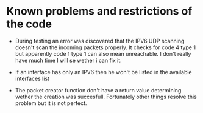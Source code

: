 # Known problems and restrictions of the code
- During testing an error was discovered that the IPV6 UDP scanning doesn't scan the incoming packets properly. It checks for code 4 type 1 but apparently code 1 type 1 can also mean  unreachable. I don't really have much time I will se wether i can fix it.

- If an interface has only an IPV6 then he won't be listed in the available interfaces list

- The packet creator function don't have a return value determining wether the creation was succesfull. Fortunately other things resolve this problem but it is not perfect.